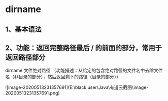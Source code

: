 # **dirname**

## 1、基本语法

 

## 2、功能：返回完整路径最后 / 的前面的部分，常用于返回路径部分

 

dirname 文件绝对路径 （功能描述：从给定的包含绝对路径的文件名中去除文件名（非目录的部分），然后返回剩下的路径（目录的部分））

![image-20200513231357691](E:\black user\Java\有道云截图\image-20200513231357691.png)